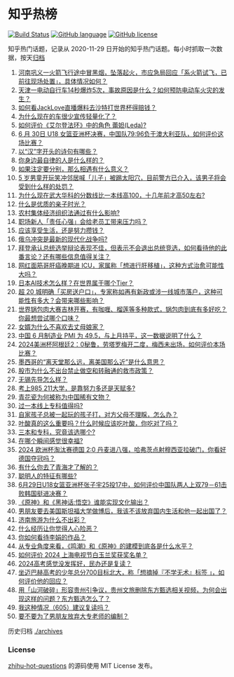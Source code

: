 # 知乎热榜
[![Build Status](https://github.com/ToWeLong/zhihu-hot-questions/workflows/CI/badge.svg)](https://github.com/ToWeLong/zhihu-hot-questions/actions)
[![GitHub language](https://img.shields.io/badge/language-golang-orange.svg)](https://golang.org/)
[![GitHub license](https://img.shields.io/github/license/ToWeLong/zhihu-hot-questions)](https://github.com/ToWeLong/zhihu-hot-questions/blob/main/LICENSE)

知乎热门话题，记录从 2020-11-29 日开始的知乎热门话题。每小时抓取一次数据，按天[归档](./archives)

<!-- BEGIN -->

1. [河南巩义一火箭飞行途中冒黑烟，坠落起火，市应急局回应「系火箭试飞，已前往现场处置」，具体情况如何？](https://www.zhihu.com/question/660356480)
1. [天津一电动自行车14秒爆炸5次，事故原因是什么？如何预防电动车火灾的发生？](https://www.zhihu.com/question/660195188)
1. [如何看JackLove直播爆料去沙特打世界杯得赔钱？](https://www.zhihu.com/question/660345054)
1. [为什么现在的车很少宣传轻量化了？](https://www.zhihu.com/question/660110810)
1. [如何评价《艾尔登法环》中的角色 蕾妲(Leda)?](https://www.zhihu.com/question/659475316)
1. [6 月 30日 U18 女篮亚洲杯决赛，中国队79:96负于澳大利亚队，如何评价这场比赛？](https://www.zhihu.com/question/660365155)
1. [以“汉”字开头的诗句有哪些？](https://www.zhihu.com/question/627525374)
1. [你身边最自律的人是什么样的？](https://www.zhihu.com/question/659544217)
1. [如果注定要分别，那么相遇有什么意义？](https://www.zhihu.com/question/659967853)
1. [5 岁男童开玩笑冲邻居喊「儿子」被踢太阳穴，目前警方已介入，该男子将会受到什么样的处罚？](https://www.zhihu.com/question/660258095)
1. [为什么现在武大华科的分数线比一本线高100，十几年前才高50左右?](https://www.zhihu.com/question/660147444)
1. [什么是优质的亲子时光？](https://www.zhihu.com/question/659616029)
1. [农村集体经济组织法通过有什么影响?](https://www.zhihu.com/question/660264364)
1. [职场新人「责任心强」会给老员工带来压力吗？](https://www.zhihu.com/question/660189914)
1. [应该享受生活，还是努力攒钱？](https://www.zhihu.com/question/659973794)
1. [俄乌冲突是最新的现代化战争吗?](https://www.zhihu.com/question/659773303)
1. [拜登承认总统选举辩论表现不佳，但表示不会退出总统竞选，如何看待他的此番言论？还有哪些信息值得关注？](https://www.zhihu.com/question/660259081)
1. [网红面筋哥肝癌晚期进 ICU，家属称「想进行肝移植」，这种方式治愈可能性大吗？](https://www.zhihu.com/question/660285164)
1. [日本AI技术怎么样？在世界属于哪个Tier？](https://www.zhihu.com/question/583961277)
1. [超 20 城明确「买房送户口」，专家称如再有新政或涉一线城市落户，这种可能性有多大？会带来哪些影响？](https://www.zhihu.com/question/660335117)
1. [世界锅包肉大赛吉林开赛，有咖喱、榴莲等多种款式，锅包肉到底有多好吃？你最想尝试哪个口味？](https://www.zhihu.com/question/660294008)
1. [女婿为什么不喜欢去丈母娘家？](https://www.zhihu.com/question/660238154)
1. [中国 6 月制造业 PMI 为 49.5，与上月持平，这一数据说明了什么？](https://www.zhihu.com/question/660337330)
1. [2024美洲杯阿根廷2：0秘鲁，劳塔罗梅开二度，梅西未出场，如何评价本场比赛？](https://www.zhihu.com/question/660332674)
1. [墨西哥的“离天堂那么远，离美国那么近”是什么意思？](https://www.zhihu.com/question/271368444)
1. [股市为什么不出台禁止做空和转融通的救市政策？](https://www.zhihu.com/question/660078597)
1. [无锡先导怎么样？](https://www.zhihu.com/question/428466299)
1. [考上985  211大学，是靠努力多还是天赋多?](https://www.zhihu.com/question/659857951)
1. [青花瓷为何被称为中国稀有文物？](https://www.zhihu.com/question/660307356)
1. [过一本线上专科值得吗?](https://www.zhihu.com/question/660205069)
1. [自家孩子总被一起玩的孩子打，对方父母不理睬，怎么办？](https://www.zhihu.com/question/659966259)
1. [叶酸真的这么重要吗？什么时候应该吃叶酸，你吃对了吗？](https://www.zhihu.com/question/660341451)
1. [三本和专科，究竟该选哪个?](https://www.zhihu.com/question/660017663)
1. [在哪个瞬间感觉很幸福?](https://www.zhihu.com/question/660121511)
1. [2024 欧洲杯淘汰赛德国 2:0 丹麦进八强，哈弗茨点射穆西亚拉破门，你看好德国夺冠吗？](https://www.zhihu.com/question/660056568)
1. [有什么你去了青海才了解的？](https://www.zhihu.com/question/604122084)
1. [聪明人的特征有哪些?](https://www.zhihu.com/question/657121618)
1. [6月29日U18女篮亚洲杯张子宇25投17中，如何评价中国队两人上双79－61击败韩国挺进决赛？](https://www.zhihu.com/question/660296522)
1. [《原神》和《黑神话:悟空》谁能实现文化输出？](https://www.zhihu.com/question/660332660)
1. [男朋友要去美国斯坦福大学做博后，我该不该放弃国内生活和他一起出国了？](https://www.zhihu.com/question/659738892)
1. [济南旅游为什么不出彩？](https://www.zhihu.com/question/343826098)
1. [什么经历让你觉得人心险恶？](https://www.zhihu.com/question/37734186)
1. [你如何看待李娟的作品？](https://www.zhihu.com/question/329042423)
1. [从专业角度来看，《鸣潮》和《原神》的建模到底各是什么水平？](https://www.zhihu.com/question/658192594)
1. [如何评价 2024 上海电视节白玉兰奖获奖名单？](https://www.zhihu.com/question/660018777)
1. [2024高考感觉没发挥好，民办还是复读？](https://www.zhihu.com/question/660020290)
1. [坐迈巴赫高考的少年总分700目标北大，称「想摘掉『不学无术』标签 」，如何评价他的回应？](https://www.zhihu.com/question/659949475)
1. [用「山河破碎」形容贵州引争议‍，贵州文旅删除东方甄选相关视频，为何会出现这样的问题？东方甄选怎么了？](https://www.zhihu.com/question/660244409)
1. [我这种情况（605）建议复读吗？](https://www.zhihu.com/question/659788086)
1. [要不要为了男朋友放弃大专老师的编制？](https://www.zhihu.com/question/658163923)

<!-- END -->

历史归档 [./archives](./archives)


### License
[zhihu-hot-questions](https://github.com/towelong/zhihu-hot-questions) 的源码使用 MIT License 发布。